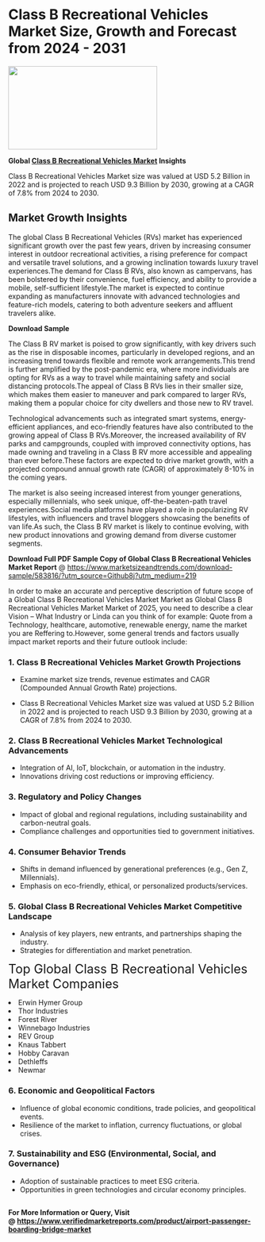 <H1>Class B Recreational Vehicles Market Size, Growth and Forecast from 2024 - 2031</H1><img class="aligncenter size-medium wp-image-584254" src="https://thirdeyenews.in/wp-content/uploads/2024/09/Global-Market-Research-300x168.jpeg" alt="" width="300" height="168" /><p><strong>Global&nbsp;<a href="https://www.marketsizeandtrends.com/download-sample/583816/?utm_source=Github8j?utm_medium=219">Class B Recreational Vehicles Market</a> Insights</strong></p><p>Class B Recreational Vehicles Market size was valued at USD 5.2 Billion in 2022 and is projected to reach USD 9.3 Billion by 2030, growing at a CAGR of 7.8% from 2024 to 2030.</p><p><h2>Market Growth Insights</h2> <p>The global Class B Recreational Vehicles (RVs) market has experienced significant growth over the past few years, driven by increasing consumer interest in outdoor recreational activities, a rising preference for compact and versatile travel solutions, and a growing inclination towards luxury travel experiences.The demand for Class B RVs, also known as campervans, has been bolstered by their convenience, fuel efficiency, and ability to provide a mobile, self-sufficient lifestyle.The market is expected to continue expanding as manufacturers innovate with advanced technologies and feature-rich models, catering to both adventure seekers and affluent travelers alike.</p> <p><strong>Download Sample</strong></p> <p>The Class B RV market is poised to grow significantly, with key drivers such as the rise in disposable incomes, particularly in developed regions, and an increasing trend towards flexible and remote work arrangements.This trend is further amplified by the post-pandemic era, where more individuals are opting for RVs as a way to travel while maintaining safety and social distancing protocols.The appeal of Class B RVs lies in their smaller size, which makes them easier to maneuver and park compared to larger RVs, making them a popular choice for city dwellers and those new to RV travel.</p> <p>Technological advancements such as integrated smart systems, energy-efficient appliances, and eco-friendly features have also contributed to the growing appeal of Class B RVs.Moreover, the increased availability of RV parks and campgrounds, coupled with improved connectivity options, has made owning and traveling in a Class B RV more accessible and appealing than ever before.These factors are expected to drive market growth, with a projected compound annual growth rate (CAGR) of approximately 8-10% in the coming years.</p> <p>The market is also seeing increased interest from younger generations, especially millennials, who seek unique, off-the-beaten-path travel experiences.Social media platforms have played a role in popularizing RV lifestyles, with influencers and travel bloggers showcasing the benefits of van life.As such, the Class B RV market is likely to continue evolving, with new product innovations and growing demand from diverse customer segments.</p> <p><span class=""><strong>Download Full PDF Sample Copy of Global Class B Recreational Vehicles Market Report</strong> @ <a href="https://www.marketsizeandtrends.com/download-sample/583816/?utm_source=Github8j?utm_medium=219" target="_blank">https://www.marketsizeandtrends.com/download-sample/583816/?utm_source=Github8j?utm_medium=219</a></span></p><p>In order to make an accurate and perceptive description of future scope of a Global&nbsp;Class B Recreational Vehicles Market Market as Global&nbsp;Class B Recreational Vehicles Market Market of 2025, you need to describe a clear Vision &ndash; What Industry or Linda can you think of for example: Quote from a Technology, healthcare, automotive, renewable energy, name the market you are Reffering to.However, some general trends and factors usually impact market reports and their future outlook include:</p><h3>1.&nbsp;<strong>Class B Recreational Vehicles Market Growth Projections</strong></h3><ul><li>Examine market size trends, revenue estimates and CAGR (Compounded Annual Growth Rate) projections.</li><li><p>Class B Recreational Vehicles Market size was valued at USD 5.2 Billion in 2022 and is projected to reach USD 9.3 Billion by 2030, growing at a CAGR of 7.8% from 2024 to 2030.</p></li></ul><h3>2.&nbsp;<strong>Class B Recreational Vehicles Market Technological Advancements</strong></h3><ul><li>Integration of AI, IoT, blockchain, or automation in the industry.</li><li>Innovations driving cost reductions or improving efficiency.</li></ul><h3>3.&nbsp;<strong>Regulatory and Policy Changes</strong></h3><ul><li>Impact of global and regional regulations, including sustainability and carbon-neutral goals.</li><li>Compliance challenges and opportunities tied to government initiatives.</li></ul><h3>4.&nbsp;<strong>Consumer Behavior Trends</strong></h3><ul><li>Shifts in demand influenced by generational preferences (e.g., Gen Z, Millennials).</li><li>Emphasis on eco-friendly, ethical, or personalized products/services.</li></ul><h3>5.&nbsp;<strong>Global Class B Recreational Vehicles Market Competitive Landscape</strong></h3><ul><li>Analysis of key players, new entrants, and partnerships shaping the industry.</li><li>Strategies for differentiation and market penetration.</li></ul><p data-pm-slice="1 1 []"><span style="color: inherit; font-family: inherit; font-size: 25px;">Top Global Class B Recreational Vehicles Market Companies</span></p><div class="" data-test-id=""><p><li>Erwin Hymer Group</li><li> Thor Industries</li><li> Forest River</li><li> Winnebago Industries</li><li> REV Group</li><li> Knaus Tabbert</li><li> Hobby Caravan</li><li> Dethleffs</li><li> Newmar</li></p></div><h3>6.&nbsp;<strong>Economic and Geopolitical Factors</strong></h3><ul><li>Influence of global economic conditions, trade policies, and geopolitical events.</li><li>Resilience of the market to inflation, currency fluctuations, or global crises.</li></ul><h3>7.&nbsp;<strong>Sustainability and ESG (Environmental, Social, and Governance)</strong></h3><ul><li>Adoption of sustainable practices to meet ESG criteria.</li><li>Opportunities in green technologies and circular economy principles.</li></ul><h2><strong style="font-size: 14px;">For More Information or Query, Visit @&nbsp;</strong><a style="background-color: #ffffff; font-size: 14px;" href="https://www.marketsizeandtrends.com/report/class-b-recreational-vehicles-market/" target="_blank">https://www.verifiedmarketreports.com/product/airport-passenger-boarding-bridge-market</a></h2>